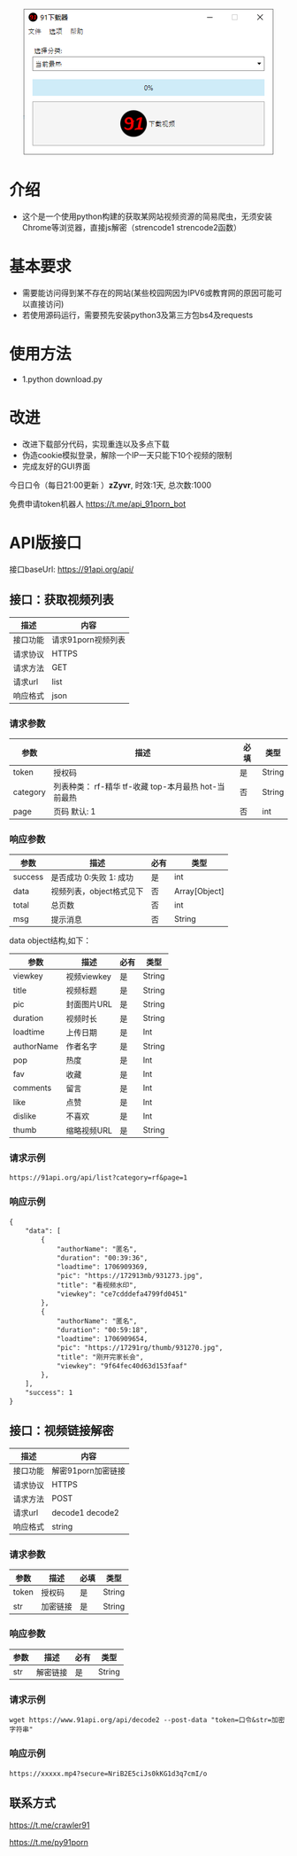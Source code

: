 <p align="center">
    <a href="https://github.com/91po/91app"><img src="https://github.com/91po/91app/blob/main/screenshot.PNG"></a>
</p>

  
# 介绍
* 这个是一个使用python构建的获取某网站视频资源的简易爬虫，无须安装Chrome等浏览器，直接js解密（strencode1 strencode2函数）

# 基本要求
* 需要能访问得到某不存在的网站(某些校园网因为IPV6或教育网的原因可能可以直接访问)
* 若使用源码运行，需要预先安装python3及第三方包bs4及requests

# 使用方法
* 1.python download.py

# 改进
* 改进下载部分代码，实现重连以及多点下载
* 伪造cookie模拟登录，解除一个IP一天只能下10个视频的限制
* 完成友好的GUI界面

今日口令（每日21:00更新 ）**zZyvr**, 时效:1天, 总次数:1000

免费申请token机器人 https://t.me/api_91porn_bot

# API版接口 

接口baseUrl: https://91api.org/api/

## 接口：获取视频列表
| 描述     | 内容               |
| -------- | ------------------ |
| 接口功能 | 请求91porn视频列表 |
| 请求协议 | HTTPS              |
| 请求方法 | GET                |
| 请求url  | list               |
| 响应格式 | json               |

### 请求参数

| 参数     | 描述                                             | 必填 | 类型   |
| -------- | ------------------------------------------------ | ---- | ------ |
| token    | 授权码                                            | 是   | String |
| category | 列表种类： rf-精华 tf-收藏 top-本月最热 hot-当前最热   | 否   | String |
| page     | 页码 默认: 1                                       | 否   | int    |

### 响应参数

| 参数        | 描述                     | 必有 | 类型          |
| ----------- | ------------------------ | ---- | ------------- |
| success     | 是否成功 0:失败 1: 成功    | 是   |       int     |
| data        | 视频列表，object格式见下   | 否   | Array[Object] |
| total       | 总页数                   | 否   | int           |
| msg         | 提示消息                 | 否   | String        |

data object结构,如下：

| 参数       | 描述        | 必有 | 类型   |
| ---------- | ----------- | ---- | ------ |
| viewkey    | 视频viewkey | 是   | String |
| title      | 视频标题    | 是   | String |
| pic        | 封面图片URL | 是   | String |
| duration   | 视频时长    | 是   | String |
| loadtime   | 上传日期    | 是   | Int |
| authorName | 作者名字    | 是   | String |
| pop        | 热度       | 是   | Int |
| fav        | 收藏        | 是   | Int |
| comments   | 留言        | 是   | Int |
| like       | 点赞       | 是   | Int |
| dislike    | 不喜欢     | 是   | Int |
| thumb      | 缩略视频URL | 是   | String |

### 请求示例

```
https://91api.org/api/list?category=rf&page=1
```

### 响应示例


```
{
    "data": [
        {
            "authorName": "匿名",
            "duration": "00:39:36",
            "loadtime": 1706909369,
            "pic": "https://172913mb/931273.jpg",
            "title": "看视频水印",
            "viewkey": "ce7cdddefa4799fd0451"
        },
        {
            "authorName": "匿名",
            "duration": "00:59:18",
            "loadtime": 1706909654,
            "pic": "https://17291rg/thumb/931270.jpg",
            "title": "刚开完家长会",
            "viewkey": "9f64fec40d63d153faaf"
        },
    ],
    "success": 1
}
```




## 接口：视频链接解密
| 描述     | 内容                |
| -------- | ------------------ |
| 接口功能 | 解密91porn加密链接    |
| 请求协议 | HTTPS               |
| 请求方法 | POST                |
| 请求url  | decode1 decode2     |
| 响应格式 | string               |


### 请求参数

| 参数      | 描述                                              | 必填 | 类型   |
| -------- | ------------------------------------------------ | ---- | ------ |
| token    | 授权码                                            | 是   | String |
| str      | 加密链接                                           | 是   | String |


### 响应参数

| 参数        | 描述                     | 必有 | 类型            |
| ----------- | ------------------------ | ---- | ------------- |
| str        | 解密链接                   | 是   | String        |



### 请求示例

```
wget https://www.91api.org/api/decode2 --post-data "token=口令&str=加密字符串"
```


### 响应示例


```
https://xxxxx.mp4?secure=NriB2E5ciJs0kKG1d3q7cmI/o
```


## 联系方式

https://t.me/crawler91

https://t.me/py91porn
